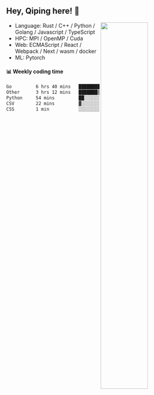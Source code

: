 

## Hey, Qiping here! :wave:

[<img align="right" width="50%" src="https://github-readme-stats.vercel.app/api?username=ppppqp&theme=dark&show_icons=true">](https://metrics.lecoq.io/ppppqp?template=classic)



-   Language: Rust / C++ / Python / Golang / Javascript / TypeScript
-   HPC: MPI / OpenMP / Cuda
-   Web: ECMAScript / React / Webpack / Next / wasm / docker
-   ML: Pytorch



#### :bar_chart: Weekly coding time

<!--START_SECTION:waka-->

```txt
Go         6 hrs 40 mins   ███████████████░░░░░░░░░░   59.63 %
Other      3 hrs 12 mins   ███████▒░░░░░░░░░░░░░░░░░   28.68 %
Python     54 mins         ██░░░░░░░░░░░░░░░░░░░░░░░   08.12 %
CSV        22 mins         ▓░░░░░░░░░░░░░░░░░░░░░░░░   03.31 %
CSS        1 min           ░░░░░░░░░░░░░░░░░░░░░░░░░   00.26 %
```

<!--END_SECTION:waka-->
